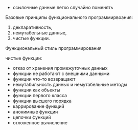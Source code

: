 - ссылочные данные легко случайно поменять  


Базовые принципы функционального программирвоания:  
1) декларативность,  
2) немутабельные данные,  
3) чистые функции.  



Функциональный стиль программирования  

чистые функции:  
  - отказ от хранения промежуточных данных  
  - функции не работают с внешними данными  
  - функции что-то возвращают  
  - немутабильность данных и немутабельные методы  
- функции как объекты  
- функции первого класса  
- функции высшего порядка  
- каррирование функций  
- анонимные функции  
- цепочки функций  
- отложенное вычисление  
